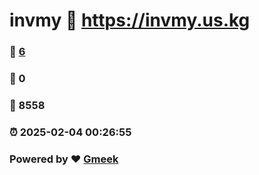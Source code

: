 # invmy :link: https://invmy.us.kg 
### :page_facing_up: [6](https://invmy.us.kg/tag.html) 
### :speech_balloon: 0 
### :hibiscus: 8558 
### :alarm_clock: 2025-02-04 00:26:55 
### Powered by :heart: [Gmeek](https://github.com/Meekdai/Gmeek)
